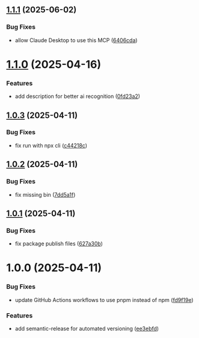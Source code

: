## [1.1.1](https://github.com/warpdev/mcp-hub-mcp/compare/v1.1.0...v1.1.1) (2025-06-02)


### Bug Fixes

* allow Claude Desktop to use this MCP ([6406cda](https://github.com/warpdev/mcp-hub-mcp/commit/6406cdaaeaf554cc1fb5c2194a8024280d603a9c))

# [1.1.0](https://github.com/warpdev/mcp-hub-mcp/compare/v1.0.3...v1.1.0) (2025-04-16)


### Features

* add description for better ai recognition ([0fd23a2](https://github.com/warpdev/mcp-hub-mcp/commit/0fd23a2d53337cf8fa36604c26bbccf7bcadcce1))

## [1.0.3](https://github.com/warpdev/mcp-hub-mcp/compare/v1.0.2...v1.0.3) (2025-04-11)


### Bug Fixes

* fix run with npx cli ([c44218c](https://github.com/warpdev/mcp-hub-mcp/commit/c44218c5e56f25c399a267075238404b806ee451))

## [1.0.2](https://github.com/warpdev/mcp-hub-mcp/compare/v1.0.1...v1.0.2) (2025-04-11)


### Bug Fixes

* fix missing bin ([7dd5a1f](https://github.com/warpdev/mcp-hub-mcp/commit/7dd5a1fc5e8e701c0135f4f31dddeec168a663bb))

## [1.0.1](https://github.com/warpdev/mcp-hub-mcp/compare/v1.0.0...v1.0.1) (2025-04-11)


### Bug Fixes

* fix package publish files ([627a30b](https://github.com/warpdev/mcp-hub-mcp/commit/627a30b74183e1dadc45aa5cec02ec3de374f165))

# 1.0.0 (2025-04-11)


### Bug Fixes

* update GitHub Actions workflows to use pnpm instead of npm ([fd9f19e](https://github.com/warpdev/mcp-hub-mcp/commit/fd9f19e70f73a0cdba43dfd9132da850a4a3a760))


### Features

* add semantic-release for automated versioning ([ee3ebfd](https://github.com/warpdev/mcp-hub-mcp/commit/ee3ebfd84f34bef7b53200c74c8bb9fd75d69e21))
